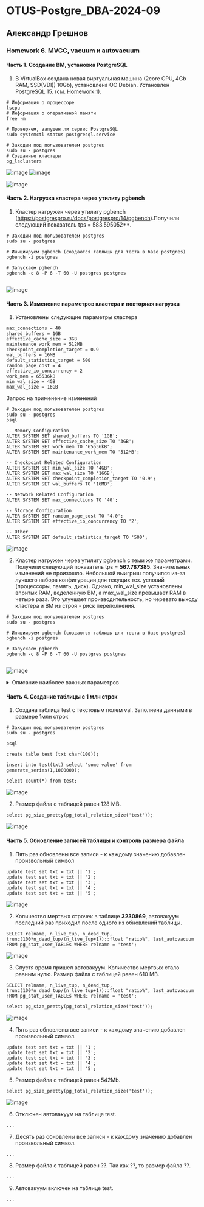 # OTUS-Postgre_DBA-2024-09
## Александр Грешнов

### Homework 6. MVCC, vacuum и autovacuum 

#### Часть 1. Создание ВМ, установка PostgreSQL
1. В VirtualBox создана новая виртуальная машина (2core CPU, 4Gb RAM, SSD(VDI)) 10Gb), установлена ОС Debian. Установлен PostgreSQL 15. (см. [Homework 1](/Homework/HW-1.md)).
```
# Информация о процессоре
lscpu
# Информация о оперативной памяти
free -m

# Проверяем, запушен ли сервис PostgreSQL
sudo systemctl status postgresql.service

# Заходим под пользователем postgres
sudo su - postgres
# Созданные кластеры
pg_lsclusters
```
![image](https://github.com/user-attachments/assets/3171af9d-4bf2-4c71-bd05-7a6221e7b7d1)
![image](https://github.com/user-attachments/assets/4917fb5f-d651-4c8d-8499-21430438da8e)


![image](https://github.com/user-attachments/assets/8360bdca-58b9-4b5d-8a72-612321a07bbd)


#### Часть 2. Нагрузка кластера через утилиту pgbench
1. Кластер нагружен через утилиту pgbench (https://postgrespro.ru/docs/postgrespro/14/pgbench).Получили следующий показатель tps = 583.595052**.
```
# Заходим под пользователем postgres
sudo su - postgres

# Инициируем pgbench (создаются таблицы для теста в базе postgres)
pgbench -i postgres

# Запускаем pgbench
pgbench -c 8 -P 6 -T 60 -U postgres postgres
   
```
![image](https://github.com/user-attachments/assets/e7249f77-c044-4eb1-b3d0-a5b9c3b9b23d)


#### Часть 3. Изменение параметров кластера и повторная нагрузка
1. Установлены следующие параметры кластера
```
max_connections = 40
shared_buffers = 1GB
effective_cache_size = 3GB
maintenance_work_mem = 512MB
checkpoint_completion_target = 0.9
wal_buffers = 16MB
default_statistics_target = 500
random_page_cost = 4
effective_io_concurrency = 2
work_mem = 65536kB
min_wal_size = 4GB
max_wal_size = 16GB
```
Запрос на применение изменений
```
# Заходим под пользователем postgres
sudo su - postgres
psql

-- Memory Configuration
ALTER SYSTEM SET shared_buffers TO '1GB';
ALTER SYSTEM SET effective_cache_size TO '3GB';
ALTER SYSTEM SET work_mem TO '65536kB';
ALTER SYSTEM SET maintenance_work_mem TO '512MB';

-- Checkpoint Related Configuration
ALTER SYSTEM SET min_wal_size TO '4GB';
ALTER SYSTEM SET max_wal_size TO '16GB';
ALTER SYSTEM SET checkpoint_completion_target TO '0.9';
ALTER SYSTEM SET wal_buffers TO '16MB';

-- Network Related Configuration
ALTER SYSTEM SET max_connections TO '40';

-- Storage Configuration
ALTER SYSTEM SET random_page_cost TO '4.0';
ALTER SYSTEM SET effective_io_concurrency TO '2';

-- Other
ALTER SYSTEM SET default_statistics_target TO '500';

```

![image](https://github.com/user-attachments/assets/c5bce6c3-c7dc-45c6-9fbb-5e631a485b23)


2. Кластер нагружен через утилиту pgbench с теми же параметрами. Получили следующий показатель tps = **567.787385**. Значительных изменений не произошло. Небольшой выигрыш получился из-за лучшего набора конфигурации для текущих тех. условий (процессоры, память, диск). Однако, min_wal_size установлены впритых RAM, веделенную ВМ, а max_wal_size превышает RAM в четыре раза. Это улучшает производительность, но черевато выходу кластера и ВМ из строя - риск переполнения.
 ```
# Заходим под пользователем postgres
sudo su - postgres

# Инициируем pgbench (создаются таблицы для теста в базе postgres)
pgbench -i postgres

# Запускаем pgbench
pgbench -c 8 -P 6 -T 60 -U postgres postgres
   
```
![image](https://github.com/user-attachments/assets/ba90f8e7-71b1-479b-a34b-50f864457dbb)

<details>
   <summary>Описание наиболее важных параметров</summary>

1. shared_buffers - Используется для кэширования данных. По умолчанию низкое значение (для поддержки как можно большего кол-ва ОС). Согласно документации, рекомендуемое значение для данного параметра - 25% от общей оперативной памяти на сервере. PostgreSQL использует 2 кэша - свой (изменяется shared_buffers) и ОС. Редко значение больше, чем 40% окажет влияние на производительность.
   
2. max_connections - Максимальное количество соединений. Для изменения данного параметра придётся перезапускать сервер. Если планируется использование PostgreSQL как DWH, то большое количество соединений не нужно. Данный параметр тесно связан с work_mem. Поэтому будьте пределено аккуратны с ним

3. effective_cache_size - Служит подсказкой для планировщика, сколько ОП у него в запасе. Можно определить как shared_buffers + ОП системы - ОП используемое самой ОС и другими приложениями. За счёт данного параметра планировщик может чаще использовать индексы, строить hash таблицы. Наиболее часто используемое значение 75% ОП от общей на сервере. 

4. work_mem - Используется для сортировок, построения hash таблиц. Это позволяет выполнять данные операции в памяти, что гораздо быстрее обращения к диску. В рамках одного запроса данный параметр может быть использован множество раз. Если ваш запрос содержит 5 операций сортировки, то память, которая потребуется для его выполнения уже как минимум work_mem * 5. Т.к. скорее-всего на сервере вы не одни и сессий много, то каждая из них может использовать этот параметр по нескольку раз, поэтому не рекомендуется делать его слишком большим. Можно выставить небольшое значение для глобального параметра в конфиге и потом, в случае сложных запросов, менять этот параметр локально (для текущей сессии)
   
6. maintenance_work_mem - Определяет максимальное количество ОП для операций типа VACUUM, CREATE INDEX, CREATE FOREIGN KEY. Увеличение этого параметра позволит быстрее выполнять эти операции. Не связано с work_mem поэтому можно ставить в разы больше, чем work_mem

7. wal_buffers - Объём разделяемой памяти, который будет использоваться для буферизации данных WAL, ещё не записанных на диск. Если у вас большое количество одновременных подключений, увеличение параметра улучшит производительность. По умолчанию -1, определяется автоматически, как 1/32 от shared_buffers, но не больше, чем 16 МБ (в ручную можно задавать большие значения). Обычно ставят 16 МБ.
  
8. max_wal_size - Максимальный размер, до которого может вырастать WAL между автоматическими контрольными точками в WAL. Значение по умолчанию — 1 ГБ. Увеличение этого параметра может привести к увеличению времени, которое потребуется для восстановления после сбоя, но позволяет реже выполнять операцию сбрасывания на диск. Так же сбрасывание может выполниться и при достижении нужного времени, определённого параметром checkpoint_timeout

9. checkpoint_timeout - Чем реже происходит сбрасывание, тем дольше будет восстановление БД после сбоя. Значение по умолчанию 5 минут, рекомендуемое - от 30 минут до часа. 
Необходимо "синхронизировать" два этих параметра. Для этого можно поставить checkpoint_timeout в выбранный промежуток, включить параметр log_checkpoints и по нему отследить, сколько было записано буферов. После чего подогнать параметр max_wal_size.

</details>

#### Часть 4. Создание таблицы с 1 млн строк
1. Создана таблица test с текстовым полем val. Заполнена данными в размере 1млн строк 
```
# Заходим под пользователем postgres
sudo su - postgres

psql

create table test (txt char(100));

insert into test(txt) select 'some value' from generate_series(1,1000000);

select count(*) from test;

```
![image](https://github.com/user-attachments/assets/b4ff4890-4393-4410-a847-158a6095db44)

2. Размер файла с таблицей равен 128 MB. 
```
select pg_size_pretty(pg_total_relation_size('test'));
```

![image](https://github.com/user-attachments/assets/b715df80-7ab2-4531-beba-0b547cf151c2)


#### Часть 5. Обновление записей таблицы и контроль размера файла
1. Пять раз обновлены все записи - к каждому значению добавлен произвольный символ 
```
update test set txt = txt || '1';
update test set txt = txt || '2';
update test set txt = txt || '3';
update test set txt = txt || '4';
update test set txt = txt || '5';
```
![image](https://github.com/user-attachments/assets/d8cc4029-b990-4d72-a9e9-0302eed8d267)


2. Количество мертвых строчек в таблице **3230869**, автовакуум последний раз приходил после одного из обновлений таблицы.
```
SELECT relname, n_live_tup, n_dead_tup, trunc(100*n_dead_tup/(n_live_tup+1))::float "ratio%", last_autovacuum FROM pg_stat_user_TABLEs WHERE relname = 'test';

```
![image](https://github.com/user-attachments/assets/e970cecf-79bd-4e0c-8b73-f10a3fb7ba10)


3. Спустя время пришел автовакуум. Количество мертвых стало равным нулю.  Размер файла с таблицей равен 610 MB. 
```
SELECT relname, n_live_tup, n_dead_tup, trunc(100*n_dead_tup/(n_live_tup+1))::float "ratio%", last_autovacuum FROM pg_stat_user_TABLEs WHERE relname = 'test';

select pg_size_pretty(pg_total_relation_size('test'));
```
![image](https://github.com/user-attachments/assets/ea4b9f33-f9cb-42cb-b754-ed77c283e959)

4. Пять раз обновлены все записи - к каждому значению добавлен произвольный символ.
```
update test set txt = txt || '1';
update test set txt = txt || '2';
update test set txt = txt || '3';
update test set txt = txt || '4';
update test set txt = txt || '5';
```

5. Размер файла с таблицей равен 542Mb. 
```
select pg_size_pretty(pg_total_relation_size('test'));
```
![image](https://github.com/user-attachments/assets/766cdcf7-fd29-42bb-9574-d82ebcb6ddce)



6. Отключен автовакуум на таблице test. 
```
...
```

7. Десять раз обновлены все записи - к каждому значению добавлен произвольный символ.
```
...
```

8. Размер файла с таблицей равен ??. Так как ??, то размер файла ??.
```
...
```

9. Автовакуум включен на таблице test.
```
...
```



